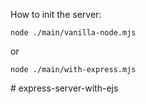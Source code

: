 How to init the server:

```
node ./main/vanilla-node.mjs
```

or

```
node ./main/with-express.mjs
```
#   e x p r e s s - s e r v e r - w i t h - e j s  
 